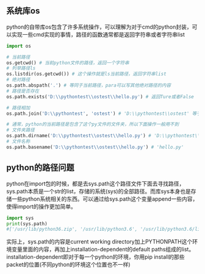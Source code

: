 ## 系统库os
python的自带库os包含了许多系统操作，可以理解为对于cmd的python封装，可以实现一些cmd实现的事情，路径的函数通常都是返回字符串或者字符串list
```python
import os

# 当前路径
os.getcwd() # 当前python文件的路径，返回一个字符串
# 列举路径ls
os.listdir(os.getcwd()) # 这个操作就是ls当前路径，返回字符串list
# 绝对路径
os.path.abspath('.') # 等同于当前路径，para可以写其他绝对路径的内容
# 路径是否存在
os.path.exists('D:\\pythontest\\ostest\\hello.py') # 返回Ture或者False

# 路径相加
os.path.join('D:\\pythontest', 'ostest') # 'D:\\pythontest\\ostest' 等于string相加

# 通常，python的当前路径是包含了这个py文件的文件夹，所以下面操作一般用不到
# 文件夹路径
os.path.dirname('D:\\pythontest\\ostest\\hello.py') # 'D:\\pythontest\\ostest' 包含这个路径文件的路径
# 文件名称
os.path.basename('D:\\pythontest\\ostest\\hello.py') # 'hello.py'
```

## python的路径问题
python在import包的时候，都是去sys.path这个路径文件下面去寻找路径，sys.path本质是一个str的list，存储的系统(sys)的全部路径。而库sys本身也是存储一些python系统相关的东西。可以通过给sys.path这个变量append一些内容，使得import的操作更加简单。
```python
import sys
print(sys.path)
#['/usr/lib/python36.zip', '/usr/lib/python3.6', '/usr/lib/python3.6/lib-dynload', '', '/home/SENSETIME/zhangyuming/.local/lib/python3.6/site-packages', '/usr/local/lib/python3.6/dist-packages', '/usr/local/lib/python3.6/dist-packages/parrots-0.1.0a2-py3.6-linux-x86_64.egg', '/usr/local/lib/python3.6/dist-packages/colorlog-4.0.2-py3.6.egg', '/usr/lib/python3/dist-packages', '/home/SENSETIME/zhangyuming/.local/lib/python3.6/site-packages/IPython/extensions', '/home/SENSETIME/zhangyuming/.ipython']
```
实际上，sys.path的内容是current working directory加上PYTHONPATH这个环境变量里面的内容，再加上installation-dependent的default paths组成的list。installation-dependent即对于每一个python的环境，你用pip install的那些packet的位置(不同python的环境这个位置也不一样)


